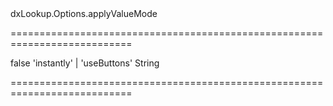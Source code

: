 <!--id-->dxLookup.Options.applyValueMode<!--/id-->
===========================================================================
<!--hidden-->false<!--/hidden-->
<!--acceptValues-->'instantly' | 'useButtons'<!--/acceptValues-->
<!--type-->String<!--/type-->
===========================================================================

